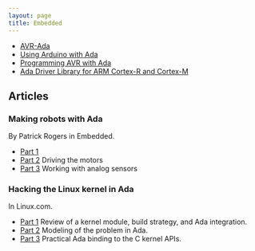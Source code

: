 ```yaml
---
layout: page
title: Embedded
---
```


- [AVR-Ada](https://sourceforge.net/p/avr-ada/wiki/Home/)
- [Using Arduino with Ada](http://arduino.ada-language.com/building-avr-gnat-for-avr-ada.html)
- [Programming AVR with Ada](https://wiki.kucia.net/doku.php?id=projects:avrada)
- [Ada Driver Library for ARM Cortex-R and Cortex-M](https://community.arm.com/developer/ip-products/system/b/embedded-blog/posts/ada-driver-library-for-arm-cortex-m-r---part-1-2)

## Articles

### Making robots with Ada
By Patrick Rogers in Embedded.

- [Part 1](https://www.embedded.com/making-robots-with-ada/)
- [Part 2](https://www.embedded.com/making-robots-with-ada-part-2-driving-the-motors/) Driving the motors
- [Part 3](https://www.embedded.com/making-robots-with-ada-part-3-working-with-analog-sensors/) Working with analog sensors

### Hacking the Linux kernel in Ada
In Linux.com.

- [Part 1](https://www.linux.com/audience/developers/hacking-the-linux-kernel-in-ada-part-1/) Review of a kernel module, build strategy, and Ada integration.
- [Part 2](https://www.linux.com/audience/developers/hacking-the-linux-kernel-in-ada-part-2/) Modeling of the problem in Ada.
- [Part 3](https://www.linux.com/audience/developers/hacking-the-linux-kernel-in-ada-part-3/) Practical Ada binding to the C kernel APIs.
